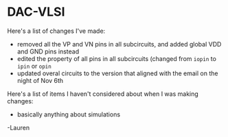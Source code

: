 # DAC-VLSI

Here's a list of changes I've made:
- removed all the VP and VN pins in all subcircuits, and added global VDD and GND pins instead
- edited the property of all pins in all subcircuits (changed from `iopin` to `ipin` or `opin`
- updated overal circuits to the version that aligned with the email on the night of Nov 6th

Here's a list of items I haven't considered about when I was making changes:
- basically anything about simulations

-Lauren

